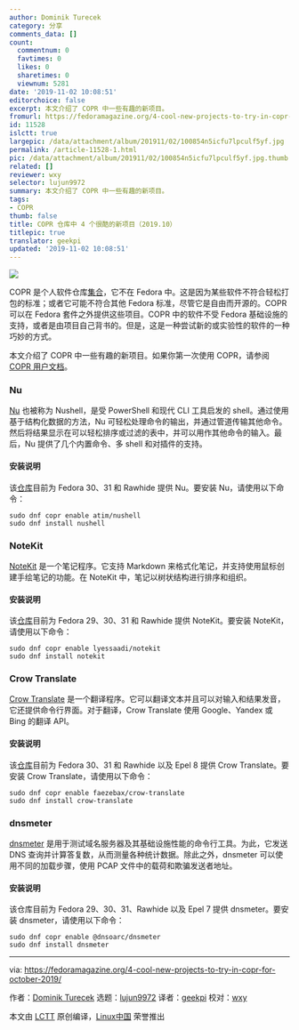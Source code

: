 ```yaml
---
author: Dominik Turecek
category: 分享
comments_data: []
count:
  commentnum: 0
  favtimes: 0
  likes: 0
  sharetimes: 0
  viewnum: 5281
date: '2019-11-02 10:08:51'
editorchoice: false
excerpt: 本文介绍了 COPR 中一些有趣的新项目。
fromurl: https://fedoramagazine.org/4-cool-new-projects-to-try-in-copr-for-october-2019/
id: 11528
islctt: true
largepic: /data/attachment/album/201911/02/100854n5icfu7lpculf5yf.jpg
permalink: /article-11528-1.html
pic: /data/attachment/album/201911/02/100854n5icfu7lpculf5yf.jpg.thumb.jpg
related: []
reviewer: wxy
selector: lujun9972
summary: 本文介绍了 COPR 中一些有趣的新项目。
tags:
- COPR
thumb: false
title: COPR 仓库中 4 个很酷的新项目（2019.10）
titlepic: true
translator: geekpi
updated: '2019-11-02 10:08:51'
---
```


![](/data/attachment/album/201911/02/100854n5icfu7lpculf5yf.jpg)


COPR 是个人软件仓库[集合](https://copr.fedorainfracloud.org/)，它不在 Fedora 中。这是因为某些软件不符合轻松打包的标准；或者它可能不符合其他 Fedora 标准，尽管它是自由而开源的。COPR 可以在 Fedora 套件之外提供这些项目。COPR 中的软件不受 Fedora 基础设施的支持，或者是由项目自己背书的。但是，这是一种尝试新的或实验性的软件的一种巧妙的方式。


本文介绍了 COPR 中一些有趣的新项目。如果你第一次使用 COPR，请参阅 [COPR 用户文档](https://docs.pagure.org/copr.copr/user_documentation.html#)。


### Nu


[Nu](https://github.com/nushell/nushell) 也被称为 Nushell，是受 PowerShell 和现代 CLI 工具启发的 shell。通过使用基于结构化数据的方法，Nu 可轻松处理命令的输出，并通过管道传输其他命令。然后将结果显示在可以轻松排序或过滤的表中，并可以用作其他命令的输入。最后，Nu 提供了几个内置命令、多 shell 和对插件的支持。


#### 安装说明


该[仓库](https://copr.fedorainfracloud.org/coprs/atim/nushell/)目前为 Fedora 30、31 和 Rawhide 提供 Nu。要安装 Nu，请使用以下命令：



```
sudo dnf copr enable atim/nushell
sudo dnf install nushell
```

### NoteKit


[NoteKit](https://github.com/blackhole89/notekit) 是一个笔记程序。它支持 Markdown 来格式化笔记，并支持使用鼠标创建手绘笔记的功能。在 NoteKit 中，笔记以树状结构进行排序和组织。


#### 安装说明


该[仓库](https://copr.fedorainfracloud.org/coprs/lyessaadi/notekit/)目前为 Fedora 29、30、31 和 Rawhide 提供 NoteKit。要安装 NoteKit，请使用以下命令：



```
sudo dnf copr enable lyessaadi/notekit
sudo dnf install notekit
```

### Crow Translate


[Crow Translate](https://github.com/crow-translate/crow-translate) 是一个翻译程序。它可以翻译文本并且可以对输入和结果发音，它还提供命令行界面。对于翻译，Crow Translate 使用 Google、Yandex 或 Bing 的翻译 API。


#### 安装说明


该[仓库](https://copr.fedorainfracloud.org/coprs/faezebax/crow-translate/)目前为 Fedora 30、31 和 Rawhide 以及 Epel 8 提供 Crow Translate。要安装 Crow Translate，请使用以下命令：



```
sudo dnf copr enable faezebax/crow-translate
sudo dnf install crow-translate
```

### dnsmeter


[dnsmeter](https://github.com/DNS-OARC/dnsmeter) 是用于测试域名服务器及其基础设施性能的命令行工具。为此，它发送 DNS 查询并计算答复数，从而测量各种统计数据。除此之外，dnsmeter 可以使用不同的加载步骤，使用 PCAP 文件中的载荷和欺骗发送者地址。


#### 安装说明


该仓库目前为 Fedora 29、30、31、Rawhide 以及 Epel 7 提供 dnsmeter。要安装 dnsmeter，请使用以下命令：



```
sudo dnf copr enable @dnsoarc/dnsmeter
sudo dnf install dnsmeter
```



---


via: <https://fedoramagazine.org/4-cool-new-projects-to-try-in-copr-for-october-2019/>


作者：[Dominik Turecek](https://fedoramagazine.org/author/dturecek/) 选题：[lujun9972](https://github.com/lujun9972) 译者：[geekpi](https://github.com/geekpi) 校对：[wxy](https://github.com/wxy)


本文由 [LCTT](https://github.com/LCTT/TranslateProject) 原创编译，[Linux中国](https://linux.cn/) 荣誉推出